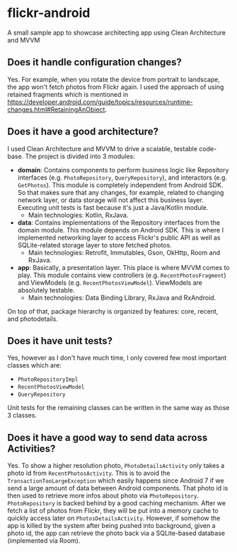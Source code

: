 # flickr-android

A small sample app to showcase architecting app using Clean Architecture and MVVM

## Does it handle configuration changes?

Yes. For example, when you rotate the device from portrait to landscape, the app won't fetch photos from Flickr again. I used the approach of using retained fragments which is mentioned in https://developer.android.com/guide/topics/resources/runtime-changes.html#RetainingAnObject.

## Does it have a good architecture?

I used Clean Architecture and MVVM to drive a scalable, testable code-base. The project is divided into 3 modules:

* **domain**: Contains components to perform business logic like Repository interfaces (e.g. `PhotoRepository`, `QueryRepository`), and interactors (e.g. `GetPhotos`). This module is completely independent from Android SDK. So that makes sure that any changes, for example, related to changing network layer, or data storage will not affect this business layer. Executing unit tests is fast because it's just a Java/Kotlin module.
    - Main technologies: Kotlin, RxJava.
* **data**: Contains implementations of the Repository interfaces from the domain module. This module depends on Android SDK. This is where I implemented networking layer to access Flickr's public API as well as SQLite-related storage layer to store fetched photos.
    - Main technologies: Retrofit, Immutables, Gson, OkHttp, Room and RxJava.
* **app**: Basically, a presentation layer. This place is where MVVM comes to play. This module contains view controllers (e.g. `RecentPhotosFragment`) and ViewModels (e.g. `RecentPhotosViewModel`). ViewModels are absolutely testable.
    - Main technologies: Data Binding Library, RxJava and RxAndroid.

On top of that, package hierarchy is organized by features: core, recent, and photodetails.

## Does it have unit tests?

Yes, however as I don't have much time, I only covered few most important classes which are:

* `PhotoRepositoryImpl`
* `RecentPhotosViewModel`
* `QueryRepository`

Unit tests for the remaining classes can be written in the same way as those 3 classes.

## Does it have a good way to send data across Activities?

Yes. To show a higher resolution photo, `PhotoDetailsActivity` only takes a photo id from `RecentPhotosActivity`. This is to avoid the `TransactionTooLargeException` which easily happens since Android 7 if we send a large amount of data between Android components. That photo id is then used to retrieve more infos about photo via `PhotoRepository`. `PhotoRepository` is backed behind by a good caching mechanism. After we fetch a list of photos from Flickr, they will be put into a memory cache to quickly access later on `PhotosDetailsActivity`. However, if somehow the app is killed by the system after being pushed into background, given a photo id, the app can retrieve the photo back via a SQLite-based database (implemented via Room).
